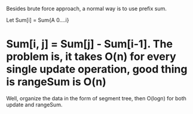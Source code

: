 
Besides brute force approach, a normal way is to use prefix sum.    

Let Sum[i] = Sum{A 0....i} 

Sum[i, j] = Sum[j] - Sum[i-1].    The problem is, it takes O(n) for every single update operation, good thing is rangeSum is O(n)  
================================================

Well, organize the data in the form of segment tree, then O(logn) for both update and rangeSum.    



